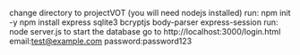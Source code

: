 change directory to projectVOT
(you will need nodejs installed)
run: 
    npm init -y
    npm install express sqlite3 bcryptjs body-parser express-session
run: 
    node server.js to start the database
go to http://localhost:3000/login.html
email:test@example.com
password:password123
